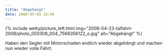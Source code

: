 ```yaml
---
title: "Abgehängt"
date: 2008-05-03 15:44
---
```

{% include wetty/picture_left.html img="2008-04-23-talfahrt-2008/photo_050308_004_7568356122_o.jpg" alt="Abgehängt" %}

Haben den Segler mit Motorschaden endlich wieder abgehängt und machen nun wieder volle Fahrt.